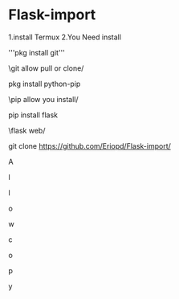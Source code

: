 # Flask-import
1.install Termux
2.You Need install

'''pkg install git'''

\git allow pull or clone/

pkg install python-pip

\pip allow you install/

pip install flask

\flask web/

git clone https://github.com/Eriopd/Flask-import/

A

l

l

o

w

c

o

p

y
